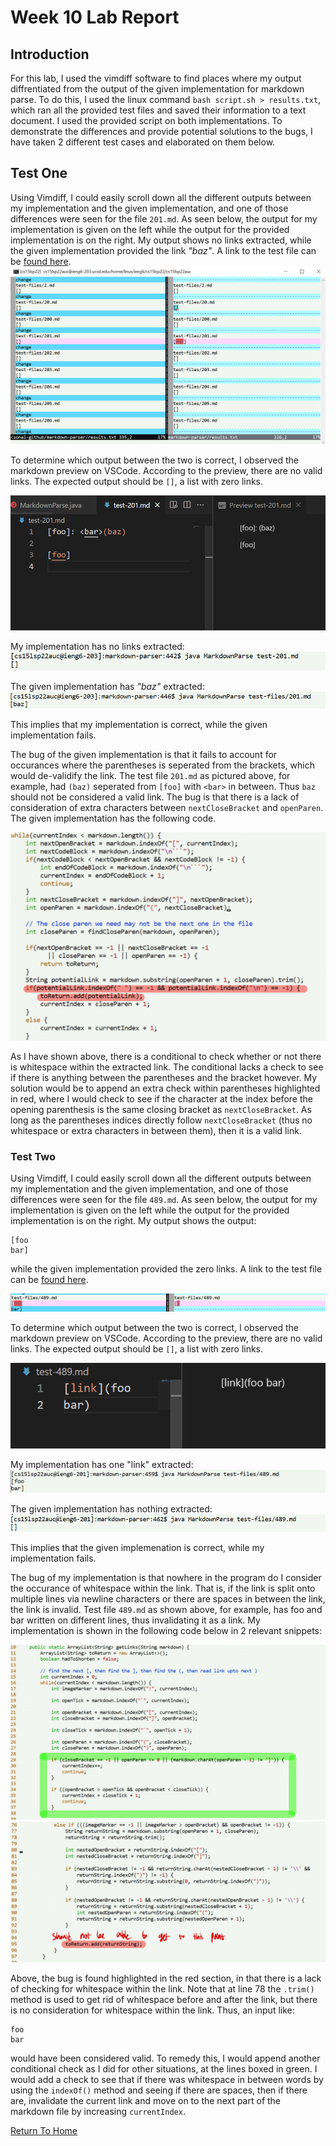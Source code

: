 # Week 10 Lab Report

## Introduction
For this lab, I used the vimdiff software to find places where my output diffrentiated from the output
of the given implementation for markdown parse.  To do this, I used the linux command `bash script.sh > results.txt`, which ran all the provided test files and saved their information to a text document.  I used the provided script
on both implementations. To demonstrate the differences and provide potential solutions
to the bugs, I have taken 2 different test cases and elaborated on them below.

## Test One

Using Vimdiff, I could easily scroll down all the different outputs between my implementation and the given implementation, and one of those differences were seen for the file `201.md`.  As seen below, the output for my implementation is given on the left while the output for the provided implementation is on the right.  My output shows
no links extracted, while the given implementation provided the link _"baz"_.  A link to the test file can be [found here](https://github.com/ZhuZiLiBryan/markdown-parser/blob/main/test-201.md).
![pic_1](Images/report5/pic_1.png)

To determine which output between the two is correct, I observed the markdown preview on VSCode.  According to the preview, there are no valid links.  The expected output should be `[]`, a list with zero links.

![pic_2](Images/report5/pic_2.png)

My implementation has no links extracted:
![pic_3](Images/report5/pic_3.png)

The given implementation has _"baz"_ extracted:
![pic_4](Images/report5/pic_4.png)

This implies that my implementation is correct, while the given implementation fails.

The bug of the given implementation is that it fails to account for occurances where the parentheses is seperated from the brackets, which would de-validify the link.  The test file `201.md` as pictured above, for example, had `(baz)` seperated from `[foo]` with `<bar>` in between.  Thus `baz` should not be considered a valid link.  The bug is that there is a lack of consideration of extra characters between `nextCloseBracket` and `openParen`.  The given implementation has the following code.

![pic_5](Images/report5/pic_5.png)

As I have shown above, there is a conditional to check whether or not there is whitespace within the extracted link.  The conditional lacks a check to see if there is anything between the parentheses and the bracket however.  My solution would be to append an extra check within parentheses highlighted in red, where I would check to see if the character at the index before the opening parenthesis is the same closing bracket as `nextCloseBracket`.  As long as the parentheses indices directly follow `nextCloseBracket` (thus no whitespace or extra characters in between them), then it is a valid link.

### Test Two

Using Vimdiff, I could easily scroll down all the different outputs between my implementation and the given implementation, and one of those differences were seen for the file `489.md`.  As seen below, the output for my implementation is given on the left while the output for the provided implementation is on the right.  My output shows the output:
```
[foo
bar]
```
while the given implementation provided the zero links.  A link to the test file can be [found here](https://github.com/ZhuZiLiBryan/markdown-parser/blob/main/test-489.md).

![pic_6](Images/report5/pic_6.png)

To determine which output between the two is correct, I observed the markdown preview on VSCode.  According to the preview, there are no valid links.  The expected output should be `[]`, a list with zero links.

![pic_7](Images/report5/pic_7.png)

My implementation has one "link" extracted:
![pic_8](Images/report5/pic_8.png)

The given implementation has nothing extracted:
![pic_9](Images/report5/pic_9.png)

This implies that the given implemenation is correct, while my implementation fails.

The bug of my implementation is that nowhere in the program do I consider the occurance of whitespace within the link.  That is, if the link is split onto multiple lines via newline characters or there are spaces in between the link, the link is invalid.  Test file `489.md` as shown above, for example, has foo and bar written on different lines, thus invalidating it as a link.  My implementation is shown in the following code below in 2 relevant snippets:

![pic_10](Images/report5/pic_10.png)
![pic_11](Images/report5/pic_11.png)

Above, the bug is found highlighted in the red section, in that there is a lack of checking for whitespace within the link.  Note that at line 78 the `.trim()` method is used to get rid of whitespace before and after the link, but there is no consideration for whitespace within the link.  Thus, an input like:
```
foo
bar
```
would have been considered valid.  To remedy this, I would append another conditional check as I did for other situations, at the lines boxed in green.  I would add a check to see that if there was whitespace in between words by using the `indexOf()` method and seeing if there are spaces, then if there are, invalidate the current link and move on to the next part of the markdown file by increasing `currentIndex`.

[Return To Home](https://zhuzilibryan.github.io/cse15l-lab-reports/)